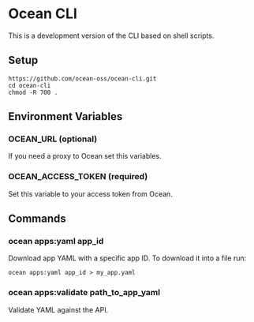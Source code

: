 # Ocean CLI

This is a development version of the CLI based on shell scripts.

## Setup

```shell
https://github.com/ocean-oss/ocean-cli.git
cd ocean-cli
chmod -R 700 .
```

## Environment Variables

### OCEAN_URL (optional)

If you need a proxy to Ocean set this variables.

### OCEAN_ACCESS_TOKEN (required)

Set this variable to your access token from Ocean.

## Commands

### ocean apps:yaml app_id

Download app YAML with a specific app ID. To download it into a file run:

```shell
ocean apps:yaml app_id > my_app.yaml
```

### ocean apps:validate path_to_app_yaml

Validate YAML against the API.
